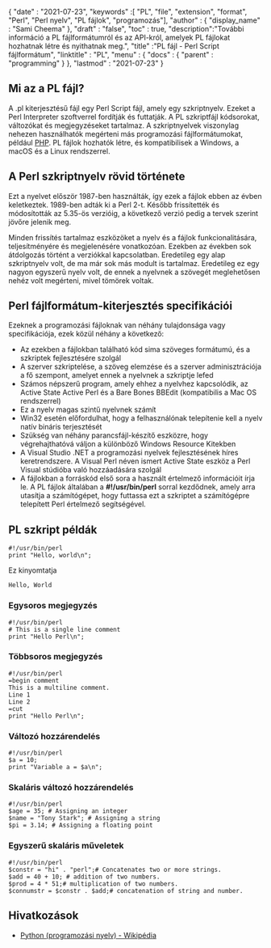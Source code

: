 {
  "date" : "2021-07-23",
  "keywords" :[ "PL", "file", "extension", "format", "Perl", "Perl nyelv", "PL fájlok", "programozás"],
  "author" : {
    "display_name" : "Sami Cheema"
},
  "draft" : "false",
  "toc" : true,
  "description":"További információ a PL fájlformátumról és az API-król, amelyek PL fájlokat hozhatnak létre és nyithatnak meg.",
  "title" :"PL fájl - Perl Script fájlformátum",
  "linktitle" : "PL",
  "menu" : {
    "docs" : {
      "parent" : "programming"
}
},
  "lastmod" : "2021-07-23"
}

## Mi az a PL fájl?

A .pl kiterjesztésű fájl egy Perl Script fájl, amely egy szkriptnyelv. Ezeket a Perl Interpreter szoftverrel fordítják és futtatják. A PL szkriptfájl kódsorokat, változókat és megjegyzéseket tartalmaz. A szkriptnyelvek viszonylag nehezen használhatók
megérteni más programozási fájlformátumokat, például [PHP](/hu/programing/php/). PL fájlok hozhatók létre, és kompatibilisek a Windows, a macOS és a Linux rendszerrel.

## A Perl szkriptnyelv rövid története

Ezt a nyelvet először 1987-ben használták, így ezek a fájlok ebben az évben keletkeztek. 1989-ben adták ki a Perl 2-t. Később frissítették és módosították az 5.35-ös verzióig, a következő verzió pedig a tervek szerint jövőre jelenik meg.

Minden frissítés tartalmaz eszközöket a nyelv és a fájlok funkcionalitására, teljesítményére és megjelenésére vonatkozóan. Ezekben az években sok átdolgozás történt a verziókkal kapcsolatban. Eredetileg egy alap szkriptnyelv volt, de ma már sok más modult is tartalmaz. Eredetileg ez egy nagyon egyszerű nyelv volt, de ennek a nyelvnek a szövegét meglehetősen nehéz volt megérteni, mivel tömörek voltak.

## Perl fájlformátum-kiterjesztés specifikációi

Ezeknek a programozási fájloknak van néhány tulajdonsága vagy specifikációja, ezek közül néhány a következő:

* Az ezekben a fájlokban található kód sima szöveges formátumú, és a szkriptek fejlesztésére szolgál
* A szerver szkriptelése, a szöveg elemzése és a szerver adminisztrációja a fő szempont, amelyet ennek a nyelvnek a szkriptje lefed
* Számos népszerű program, amely ehhez a nyelvhez kapcsolódik, az Active State Active Perl és a Bare Bones BBEdit (kompatibilis a Mac OS rendszerrel)
* Ez a nyelv magas szintű nyelvnek számít
* Win32 esetén előfordulhat, hogy a felhasználónak telepítenie kell a nyelv natív bináris terjesztését
* Szükség van néhány parancsfájl-készítő eszközre, hogy végrehajthatóvá váljon a különböző Windows Resource Kitekben
* A Visual Studio .NET a programozási nyelvek fejlesztésének híres keretrendszere. A Visual Perl néven ismert Active State eszköz a Perl Visual stúdióba való hozzáadására szolgál
* A fájlokban a forráskód első sora a használt értelmező információit írja le. A PL fájlok általában a **#!/usr/bin/perl** sorral kezdődnek, amely arra utasítja a számítógépet, hogy futtassa ezt a szkriptet a számítógépre telepített Perl értelmező segítségével.


## PL szkript példák

```
#!/usr/bin/perl
print "Hello, world\n";
```

Ez kinyomtatja

```
Hello, World
```

### Egysoros megjegyzés ###

```
#!/usr/bin/perl
# This is a single line comment
print "Hello Perl\n";
```

### Többsoros megjegyzés ###

```
#!/usr/bin/perl
=begin comment
This is a multiline comment.
Line 1
Line 2
=cut
print "Hello Perl\n";
```

### Változó hozzárendelés ###

```
#!/usr/bin/perl
$a = 10;
print "Variable a = $a\n";
```

### Skaláris változó hozzárendelés ###

```
#!/usr/bin/perl
$age = 35; # Assigning an integer
$name = "Tony Stark"; # Assigning a string
$pi = 3.14; # Assigning a floating point
```

### Egyszerű skaláris műveletek ###

```
#!/usr/bin/perl
$constr = "hi" . "perl";# Concatenates two or more strings.
$add = 40 + 10; # addition of two numbers.
$prod = 4 * 51;# multiplication of two numbers.
$connumstr = $constr . $add;# concatenation of string and number.
```

## Hivatkozások ##

- [Python (programozási nyelv) - Wikipédia](https://en.wikipedia.org/wiki/Python_(programming_language))

